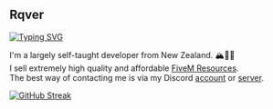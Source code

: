 ## Rqver
[![Typing SVG](https://readme-typing-svg.demolab.com?font=Fira+Code&pause=1000&color=61D9FA&repeat=false&random=false&width=435&lines=Hi%2C+I'm+Rqver)](https://git.io/typing-svg)

I'm a largely self-taught developer from New Zealand. 🏔️🌴🌊<br>
I sell extremely high quality and affordable [FiveM Resources](https://rqver-resources-webstore.tebex.io/category/2577246).<br>
The best way of contacting me is via my Discord [account](https://discord.com/users/707041801789243393) or [server](https://discord.gg/Ewd64CZ4FY).

[![GitHub Streak](https://streak-stats.demolab.com?user=Rqver&theme=react)](https://git.io/streak-stats)

